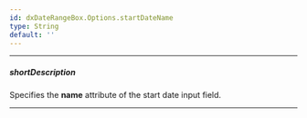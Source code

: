 ```yaml
---
id: dxDateRangeBox.Options.startDateName
type: String
default: ''
---
```

---
##### shortDescription
Specifies the **name** attribute of the start date input field. 

---
